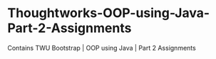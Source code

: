 # Thoughtworks-OOP-using-Java-Part-2-Assignments
Contains TWU Bootstrap |  OOP using Java | Part 2 Assignments
